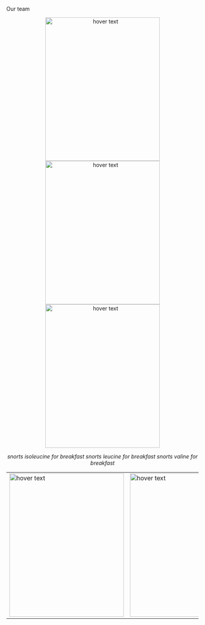 Our team
<p align="center">
  <img src="https://github.com/idec-teams/2023_Evolution_Suisse/blob/main/docs/img/team/fotoshoot/Gabriel.jpg" width="300" height = "375" title="hover text">
  <img src="https://github.com/idec-teams/2023_Evolution_Suisse/blob/main/docs/img/team/fotoshoot/Julien.jpg" width="300" height = "375" title="hover text">
  <img src="https://github.com/idec-teams/2023_Evolution_Suisse/blob/main/docs/img/team/fotoshoot/Kian.jpg" width="300" height = "375" title="hover text">
</p>
<p align="center">
    <em>snorts isoleucine for breakfast</em>
    <em>snorts leucine for breakfast</em>
    <em>snorts valine for breakfast</em>
</p>



<table class="images" width="100%"  style="border:0px solid white; width:100%;">
    <tr style="border: 0px;">
        <td width="33%" style="border:0px; width:33.33%">
            <img src="https://github.com/idec-teams/2023_Evolution_Suisse/blob/main/docs/img/team/fotoshoot/Gabriel.jpg" width="300" height = "375" title="hover text">
        </td>
        <td width="33%" style="border:0px; width:33.33%">
            <img src="https://github.com/idec-teams/2023_Evolution_Suisse/blob/main/docs/img/team/fotoshoot/Julien.jpg" width="300" height = "375" title="hover text">
        </td>
        <td width="33%" style="border:0px; width:33.33%">
            <img src="https://github.com/idec-teams/2023_Evolution_Suisse/blob/main/docs/img/team/fotoshoot/Kian.jpg" width="300" height = "375" title="hover text">
        </td>
    </tr>
</table>
